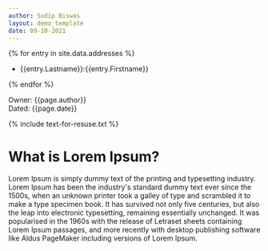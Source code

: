 ```yaml
---
author: Sudip Biswas
layout: demo_template
date: 09-10-2021
---
```


{% for entry in site.data.addresses %}

- {{entry.Lastname}}:{{entry.Firstname}}

{% endfor %}

Owner: {{page.author}}\
Dated: {{page.date}}

{% include text-for-resuse.txt %}

# What is Lorem Ipsum?

Lorem Ipsum is simply dummy text of the printing and typesetting industry. Lorem Ipsum has been the industry's standard dummy text ever since the 1500s, 
when an unknown printer took a galley of type and scrambled it to make a type specimen book. It has survived not only five centuries, but also the 
leap into electronic typesetting, remaining essentially unchanged. It was popularised in the 1960s with the release of Letraset sheets containing Lorem 
Ipsum passages, and more recently with desktop publishing software like Aldus PageMaker including versions of Lorem Ipsum.